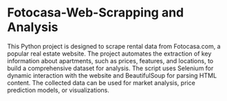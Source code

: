 # Fotocasa-Web-Scrapping and Analysis

This Python project is designed to scrape rental data from Fotocasa.com, a popular real estate website. The project automates the extraction of key information about apartments, such as prices, features, and locations, to build a comprehensive dataset for analysis. The script uses Selenium for dynamic interaction with the website and BeautifulSoup for parsing HTML content. The collected data can be used for market analysis, price prediction models, or visualizations.
